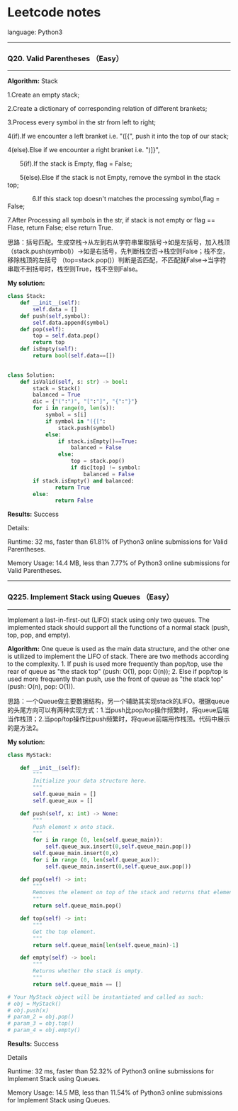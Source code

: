 # Leetcode notes

language: Python3

---
### Q20. Valid Parentheses （Easy）
---
<strong>Algorithm:</strong> Stack

1.Create an empty stack; 

2.Create a dictionary of corresponding relation of different brankets; 

3.Process every symbol in the str from left to right; 

4(if).If we encounter a left branket i.e. "\(\[\{", push it into the top of our stack; 

4(else).Else if we encounter a right branket i.e. "\)\]\}", 

&emsp;&emsp;5(if).If the stack is Empty, flag = False;

&emsp;&emsp;5(else).Else if the stack is not Empty, remove the symbol in the stack top;

&emsp;&emsp;&emsp;&emsp;6.If this stack top doesn't matches the processing symbol,flag = False;

7.After Processing all symbols in the str, if stack is not empty or flag == Flase, return False; else return True.

思路：括号匹配。生成空栈→从左到右从字符串里取括号→如是左括号，加入栈顶（stack.push(symbol)）→如是右括号，先判断栈空否→栈空则False；栈不空，移除栈顶的左括号 （top=stack.pop()）判断是否匹配，不匹配就False→当字符串取不到括号时，栈空则True，栈不空则False。

<strong>My solution:</strong>
```python
class Stack:
    def __init__(self):
        self.data = []
    def push(self,symbol):
        self.data.append(symbol)
    def pop(self):
        top = self.data.pop()
        return top
    def isEmpty(self):
        return bool(self.data==[])
        

class Solution:
    def isValid(self, s: str) -> bool:
        stack = Stack()
        balanced = True
        dic = {"(":")", "[":"]", "{":"}"}
        for i in range(0, len(s)):
            symbol = s[i]
            if symbol in "({[":
                stack.push(symbol)
            else:
                if stack.isEmpty()==True:
                    balanced = False
                else:
                    top = stack.pop()
                    if dic[top] != symbol:
                        balanced = False
        if stack.isEmpty() and balanced:
               return True
        else:
               return False              
```

<strong>Results:</strong>
Success

Details:

Runtime: 32 ms, faster than 61.81% of Python3 online submissions for Valid Parentheses.

Memory Usage: 14.4 MB, less than 7.77% of Python3 online submissions for Valid Parentheses.

---
### Q225. Implement Stack using Queues （Easy）
---
Implement a last-in-first-out (LIFO) stack using only two queues. The implemented stack should support all the functions of a normal stack (push, top, pop, and empty).

<strong>Algorithm:</strong>
One queue is used as the main data structure, and the other one is utilized to implement the LIFO of stack. There are two methods according to the complexity. 1. If push is used more frequently than pop/top, use the rear of queue as "the stack top" (push: O(1), pop: O(n)); 2. Else if pop/top is used more frequently than push, use the front of queue as "the stack top"(push: O(n), pop: O(1)).

思路：一个Queue做主要数据结构，另一个辅助其实现stack的LIFO。根据queue的头尾方向可以有两种实现方式：1.当push比pop/top操作频繁时，将queue后端当作栈顶；2.当pop/top操作比push频繁时，将queue前端用作栈顶。代码中展示的是方法2。

<strong>My solution:</strong>

```python
class MyStack:

    def __init__(self):
        """
        Initialize your data structure here.
        """
        self.queue_main = []
        self.queue_aux = []

    def push(self, x: int) -> None:
        """
        Push element x onto stack.
        """
        for i in range (0, len(self.queue_main)):
            self.queue_aux.insert(0,self.queue_main.pop())
        self.queue_main.insert(0,x)
        for i in range (0, len(self.queue_aux)):
            self.queue_main.insert(0,self.queue_aux.pop())

    def pop(self) -> int:
        """
        Removes the element on top of the stack and returns that element.
        """
        return self.queue_main.pop()

    def top(self) -> int:
        """
        Get the top element.
        """
        return self.queue_main[len(self.queue_main)-1]

    def empty(self) -> bool:
        """
        Returns whether the stack is empty.
        """
        return self.queue_main == []

# Your MyStack object will be instantiated and called as such:
# obj = MyStack()
# obj.push(x)
# param_2 = obj.pop()
# param_3 = obj.top()
# param_4 = obj.empty()
```
<strong>Results:</strong>
Success

Details 

Runtime: 32 ms, faster than 52.32% of Python3 online submissions for Implement Stack using Queues.

Memory Usage: 14.5 MB, less than 11.54% of Python3 online submissions for Implement Stack using Queues.



